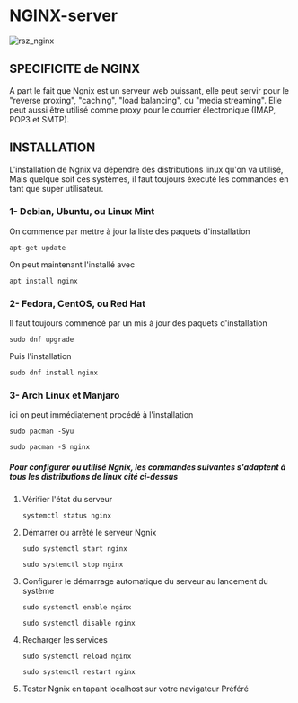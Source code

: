 # NGINX-server
![rsz_nginx](https://user-images.githubusercontent.com/47100064/173198813-727c6b09-d901-4118-a76d-ee6ecdbe8ee1.png)

## SPECIFICITE de NGINX
A part le fait que Ngnix est un serveur web puissant, elle peut servir pour le "reverse proxing", "caching", "load balancing", ou "media streaming".
Elle peut aussi être utilisé comme proxy pour le courrier électronique (IMAP, POP3 et SMTP). 

## INSTALLATION
L'installation de Ngnix va dépendre des distributions linux qu'on va utilisé, Mais quelque soit ces systèmes, il faut toujours
éxecuté les commandes en tant que super utilisateur.

### 1- Debian, Ubuntu, ou Linux Mint 
On commence par mettre à jour la liste des paquets d'installation

`apt-get update`

On peut maintenant l'installé avec

 `apt install nginx`
 
 ###  2- Fedora, CentOS, ou Red Hat
 Il faut toujours commencé par un mis à jour des paquets d'installation
 
 `sudo dnf upgrade`
 
 Puis l'installation
 
 `sudo dnf install nginx`
 
 ### 3- Arch Linux et Manjaro
 ici on peut immédiatement procédé à l'installation
 
 `sudo pacman -Syu`
 
 `sudo pacman -S nginx`
 
 ##### Pour configurer ou utilisé Ngnix, les commandes suivantes s'adaptent à tous les distributions de linux cité ci-dessus
 
 1. Vérifier l'état du serveur
   
    `systemctl status nginx`
    
 2. Démarrer ou arrêté le serveur Ngnix

    `sudo systemctl start nginx`
    
    `sudo systemctl stop nginx`
     
 3.  Configurer le démarrage automatique du serveur au lancement du système

     `sudo systemctl enable nginx`
     
     `sudo systemctl disable nginx`
     
 4.  Recharger les services

     `sudo systemctl reload nginx`
     
     `sudo systemctl restart nginx`
     
 5.  Tester Ngnix en tapant localhost sur votre navigateur Préféré 

